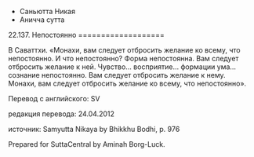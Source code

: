 









* Саньютта Никая
* Аничча сутта


22\.137\. Непостоянно
\=\=\=\=\=\=\=\=\=\=\=\=\=\=\=\=\=\=\=



В Саваттхи\. «Монахи, вам следует отбросить желание ко всему, что непостоянно\. И что непостоянно? Форма непостоянна\. Вам следует отбросить желание к ней\. Чувство… восприятие… формации ума… сознание непостоянно\. Вам следует отбросить желание к нему\. Монахи, вам следует отбросить желание ко всему, что непостоянно»\.



Перевод с английского: SV


редакция перевода: 24\.04\.2012


источник: Samyutta Nikaya by Bhikkhu Bodhi, p\. 976


Prepared for SuttaCentral by Aminah Borg\-Luck\.






